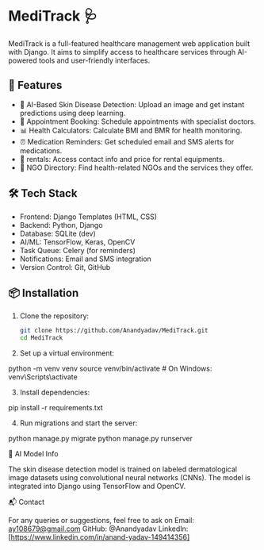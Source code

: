 
# MediTrack 🩺

MediTrack is a full-featured healthcare management web application built with Django. It aims to simplify access to healthcare services through AI-powered tools and user-friendly interfaces.

## 🚀 Features

- 🔬 AI-Based Skin Disease Detection: Upload an image and get instant predictions using deep learning.
- 📅 Appointment Booking: Schedule appointments with specialist doctors.
- 📊 Health Calculators: Calculate BMI and BMR for health monitoring.
- ⏰ Medication Reminders: Get scheduled email and SMS alerts for medications.
- 🧰 rentals: Access contact info and price for rental equipments.
- 🤝 NGO Directory: Find health-related NGOs and the services they offer.

## 🛠️ Tech Stack

- Frontend: Django Templates (HTML, CSS)
- Backend: Python, Django
- Database: SQLite (dev)
- AI/ML: TensorFlow, Keras, OpenCV
- Task Queue: Celery (for reminders)
- Notifications: Email and SMS integration
- Version Control: Git, GitHub

## 📦 Installation

1. Clone the repository:
   ```bash
   git clone https://github.com/Anandyadav/MediTrack.git
   cd MediTrack

2. Set up a virtual environment:

python -m venv venv
source venv/bin/activate  # On Windows: venv\Scripts\activate


3. Install dependencies:

pip install -r requirements.txt


4. Run migrations and start the server:

python manage.py migrate
python manage.py runserver



🧠 AI Model Info

The skin disease detection model is trained on labeled dermatological image datasets using convolutional neural networks (CNNs). The model is integrated into Django using TensorFlow and OpenCV.

📬 Contact

For any queries or suggestions, feel free to ask on
Email: ay108679@gmail.com
GitHub: @Anandyadav
LinkedIn: [https://www.linkedin.com/in/anand-yadav-149414356]


